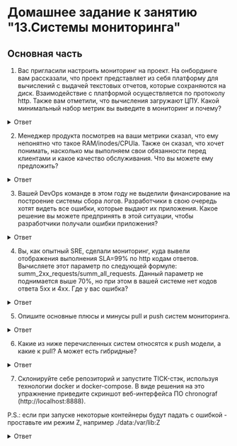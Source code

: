 # Домашнее задание к занятию "13.Системы мониторинга"

## Основная часть   

1. Вас пригласили настроить мониторинг на проект. На онбординге вам рассказали, что проект представляет из себя платформу для вычислений с выдачей текстовых отчетов, которые сохраняются на диск. Взаимодействие с платформой осуществляется по протоколу http. Также вам отметили, что вычисления загружают ЦПУ. Какой минимальный набор метрик вы выведите в мониторинг и почему?   

<details>
<summary>Ответ</summary>
<br>

Минимум надо вывести метрики по ЦПУ (загрузка), дискам (объем занятого места) и метрики по http запросам (количество и ошибки).
Согласно Подходу SRE разработал Google, эти метрики входят в Четыре золотых сигнала в подходе SRE.   


</details>  

2. Менеджер продукта посмотрев на ваши метрики сказал, что ему непонятно что такое RAM/inodes/CPUla. 
Также он сказал, что хочет понимать, насколько мы выполняем свои обязанности перед клиентами и какое качество обслуживания. 
Что вы можете ему предложить?   

<details>
<summary>Ответ</summary>
<br>

Для того что бы привести метрики в понятный вид, нужно утвердить SLA в рамках, которого будут указаны SLO для тех метрик.
После этого менежджерам будет видна разница значений SLO и SLI. Если значения SLI метрики не противоречат установленным для нее SLO тогда продукт в норме. 
Менеджер видит работоспособность продукта.

</details>  

3. Вашей DevOps команде в этом году не выделили финансирование на построение системы сбора логов. 
Разработчики в свою очередь хотят видеть все ошибки, которые выдают их приложения. 
Какое решение вы можете предпринять в этой ситуации, чтобы разработчики получали ошибки приложения?   

<details>
<summary>Ответ</summary>
<br>
 
Можно использовать бесплатную облачную версию Sentry, она должна покрыть потребности разработки.

</details>  

4. Вы, как опытный SRE, сделали мониторинг, куда вывели отображения выполнения SLA=99% по http кодам ответов. 
Вычисляете этот параметр по следующей формуле: summ_2xx_requests/summ_all_requests. 
Данный параметр не поднимается выше 70%, но при этом в вашей системе нет кодов ответа 5xx и 4xx. Где у вас ошибка?

<details>
<summary>Ответ</summary>
<br>

Правильная формула расчёта уровня предоставляемого обслуживания выглядит так: 
(summ_2xx_requests + summ_3xx_requests)/(summ_all_requests)

</details>

5. Опишите основные плюсы и минусы pull и push систем мониторинга.   

<details>
<summary>Ответ</summary>
<br>

Push системы удобно использовать когда собирается большое количество метрик и неустойчивый канал связи между агентами и системой мониторинга. 
Можно переключать передачу данных между udp и tcp, тем самым выбирая между экономией трафика или гарантией доставки. 
Гибкая настройка частоты и объёма передаваемых метрик. 
К плюсам данной модели можно отнести её использование в динамически меняющемся окружении, т.к. метрики с агентов сами будут поступать в систему мониторинга без её дополнительной настройки.   

Pull системы мониторинга позволяют контролировать источники откуда принимать метрики. 
Можно защитить канал связи между агентами и системой мониторинга шифрованием. 
Упрощённая отладка получения метрик с агентов. 
К минусам можно отнести сложность мониторинга динамически изменяющегося окружения

</details>

6. Какие из ниже перечисленных систем относятся к push модели, а какие к pull? А может есть гибридные?   

<details>
<summary>Ответ</summary>
<br>

Prometheus - Pull. Можно отправлять метрики по Push модели при помощи push gateway, но Prometheus будет из забирать как pull   
TICK Push. Агент Telegraf отправляет данные в БД InfluxDB. Telegraf при этом можно настроить на работу по Pull модели   
Zabbix - Push и Pull   
VictoriaMetrics - Push   
Nagios - Pull   

</details>   

7. Склонируйте себе репозиторий и запустите TICK-стэк, используя технологии docker и docker-compose.
В виде решения на это упражнение приведите скриншот веб-интерфейса ПО chronograf (http://localhost:8888).   

P.S.: если при запуске некоторые контейнеры будут падать с ошибкой - проставьте им режим Z, например ./data:/var/lib:Z   

<details>
<summary>Ответ</summary>
<br>
 

</details>  